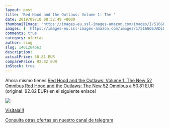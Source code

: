```yaml
---
layout: post
title: 'Red Hood and the Outlaws: Volume 1: The '
date: 2019/09/10 08:52:49 +0000
thumbnailImage: 'https://images-eu.ssl-images-amazon.com/images/I/516GO6JADiL._SL200_.jpg'
images: [ 'https://images-eu.ssl-images-amazon.com/images/I/516GO6JADiL._SL200_.jpg' ]
comments: true
category: ofertas
author: ring
slug: 1401284663
description:
actualPrice: 50.81 EUR
comparePrice: 92.82 EUR
inStock: true
---
```


Ahora mismo tienes [Red Hood and the Outlaws: Volume 1: The New 52 Omnibus  Red Hood and the Outlaws: The New 52 Omnibus ](https://www.amazon.com/dp/1401284663/?tag=redken08-20) a 50.81 EUR (original: 92.82 EUR) en el siguiente enlace!

[![](https://images-eu.ssl-images-amazon.com/images/I/516GO6JADiL._SL200_.jpg)](https://www.amazon.com/dp/1401284663/?tag=redken08-20)

[Visítala!!!](https://www.amazon.com/dp/1401284663/?tag=redken08-20)

[Consulta otras ofertas en nuestro canal de telegram](https://t.me/s/ofertas25)
